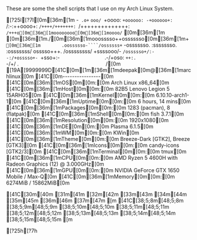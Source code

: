 These are some the shell scripts that I use on my Arch Linux System.

[?25l[?7l[0m[36m[1m                   -`
                  .o+`
                 `ooo/
                `+oooo:
               `+oooooo:
               -+oooooo+:
             `/:-:++oooo+:
            `/++++/+++++++:
           `/++++++++++++++:
          `/+++o[0m[36m[1moooooooo[0m[36m[1moooo/`
[0m[36m[1m         [0m[36m[1m./[0m[36m[1mooosssso++osssssso[0m[36m[1m+`
[0m[36m[1m        .oossssso-````/ossssss+`
       -osssssso.      :ssssssso.
      :osssssss/        osssso+++.
     /ossssssss/        +ssssooo/-
   `/ossssso+/:-        -:/+osssso+-
  `+sso+:-`                 `.-/+oso:
 `++:.                           `-/+/
 .`                                 `/[0m
[19A[9999999D[41C[0m[1m[36m[1mdeepak[0m@[36m[1marchlinux[0m 
[41C[0m----------------[0m 
[41C[0m[36m[1mOS[0m[0m:[0m Arch Linux x86_64[0m 
[41C[0m[36m[1mHost[0m[0m:[0m 82B5 Lenovo Legion 5 15ARH05[0m 
[41C[0m[36m[1mKernel[0m[0m:[0m 6.10.10-arch1-1[0m 
[41C[0m[36m[1mUptime[0m[0m:[0m 6 hours, 14 mins[0m 
[41C[0m[36m[1mPackages[0m[0m:[0m 1283 (pacman), 8 (flatpak)[0m 
[41C[0m[36m[1mShell[0m[0m:[0m fish 3.7.1[0m 
[41C[0m[36m[1mResolution[0m[0m:[0m 1920x1080[0m 
[41C[0m[36m[1mDE[0m[0m:[0m Plasma 6.1.5[0m 
[41C[0m[36m[1mWM[0m[0m:[0m KWin[0m 
[41C[0m[36m[1mTheme[0m[0m:[0m Breeze-Dark [GTK2], Breeze [GTK3][0m 
[41C[0m[36m[1mIcons[0m[0m:[0m candy-icons [GTK2/3][0m 
[41C[0m[36m[1mTerminal[0m[0m:[0m tmux[0m 
[41C[0m[36m[1mCPU[0m[0m:[0m AMD Ryzen 5 4600H with Radeon Graphics (12) @ 3.000GHz[0m 
[41C[0m[36m[1mGPU[0m[0m:[0m NVIDIA GeForce GTX 1650 Mobile / Max-Q[0m 
[41C[0m[36m[1mMemory[0m[0m:[0m 6274MiB / 15862MiB[0m 

[41C[30m[40m   [31m[41m   [32m[42m   [33m[43m   [34m[44m   [35m[45m   [36m[46m   [37m[47m   [m
[41C[38;5;8m[48;5;8m   [38;5;9m[48;5;9m   [38;5;10m[48;5;10m   [38;5;11m[48;5;11m   [38;5;12m[48;5;12m   [38;5;13m[48;5;13m   [38;5;14m[48;5;14m   [38;5;15m[48;5;15m   [m


[?25h[?7h

